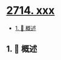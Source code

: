 # [2714. xxx](https://github.com/Tdahuyou/TNotes.leetcode/tree/main/notes/2714.%20xxx)

<!-- region:toc -->

- [1. 📝 概述](#1--概述)

<!-- endregion:toc -->

## 1. 📝 概述
